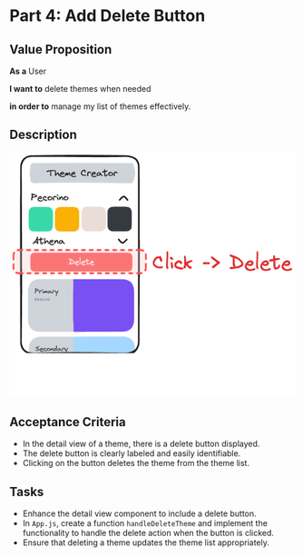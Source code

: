 # Part 4: Add Delete Button

## Value Proposition

**As a** User

**I want to** delete themes when needed

**in order to** manage my list of themes effectively.

## Description

![wireframe](../assets/wireframe-4.png)

## Acceptance Criteria

- In the detail view of a theme, there is a delete button displayed.
- The delete button is clearly labeled and easily identifiable.
- Clicking on the button deletes the theme from the theme list.

## Tasks

- Enhance the detail view component to include a delete button.
- In `App.js`, create a function `handleDeleteTheme` and implement the functionality to handle the delete action when the button is clicked.
- Ensure that deleting a theme updates the theme list appropriately.

